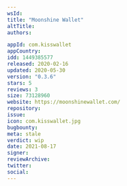 ```yaml
---
wsId: 
title: "Moonshine Wallet"
altTitle: 
authors:

appId: com.kisswallet
appCountry: 
idd: 1449385577
released: 2020-02-16
updated: 2020-05-30
version: "0.3.6"
stars: 5
reviews: 3
size: 73128960
website: https://moonshinewallet.com/
repository: 
issue: 
icon: com.kisswallet.jpg
bugbounty: 
meta: stale
verdict: wip
date: 2021-08-17
signer: 
reviewArchive:
twitter: 
social:
---
```


